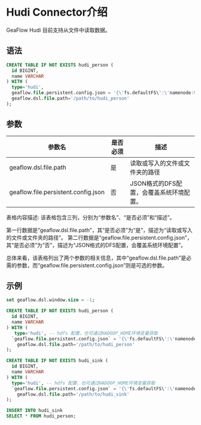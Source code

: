 # Hudi Connector介绍
GeaFlow Hudi 目前支持从文件中读取数据。
## 语法

```sql
CREATE TABLE IF NOT EXISTS hudi_person (
  id BIGINT,
  name VARCHAR
) WITH (
  type='hudi', 
  geaflow.file.persistent.config.json = '{\'fs.defaultFS\':\'namenode:9000\'}',
  geaflow.dsl.file.path='/path/to/hudi_person'
);
```
## 参数

| 参数名 | 是否必须 | 描述 |
| -------- | -------- | -------- |
| geaflow.dsl.file.path     | 是     | 读取或写入的文件或文件夹的路径     |
| geaflow.file.persistent.config.json     | 否    | JSON格式的DFS配置，会覆盖系统环境配置。      |
表格内容描述: 
该表格包含三列，分别为“参数名”、“是否必须”和“描述”。 

第一行数据是“geaflow.dsl.file.path”，其“是否必须”为“是”，描述为“读取或写入的文件或文件夹的路径”。 
第二行数据是“geaflow.file.persistent.config.json”，其“是否必须”为“否”，描述为“JSON格式的DFS配置，会覆盖系统环境配置”。 

总体来看，该表格列出了两个参数的相关信息，其中“geaflow.dsl.file.path”是必需的参数，而“geaflow.file.persistent.config.json”则是可选的参数。

## 示例

```sql
set geaflow.dsl.window.size = -1;

CREATE TABLE IF NOT EXISTS hudi_person (
  id BIGINT,
  name VARCHAR
) WITH (
   type='hudi', -- hdfs 配置，也可通过HADOOP_HOME环境变量获取
  `geaflow.file.persistent.config.json` = '{\'fs.defaultFS\':\'namenode:9000\'}',
	geaflow.dsl.file.path='/path/to/hudi_person'
);

CREATE TABLE IF NOT EXISTS hudi_sink (
  id BIGINT,
  name VARCHAR
) WITH (
  type='hudi', -- hdfs 配置，也可通过HADOOP_HOME环境变量获取
  `geaflow.file.persistent.config.json` = '{\'fs.defaultFS\':\'namenode:9000\'}',
	geaflow.dsl.file.path='/path/to/hudi_sink'
);

INSERT INTO hudi_sink
SELECT * FROM hudi_person;
```